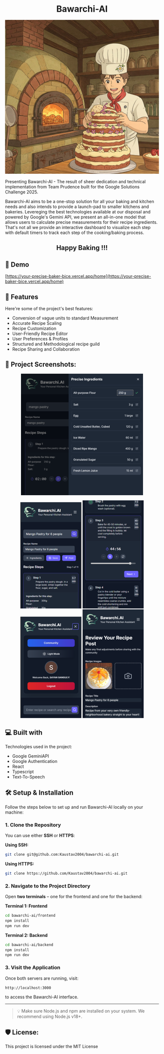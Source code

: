 <h1 align="center" id="title">Bawarchi-AI</h1>

<p align="center"><img src="https://github.com/bitWise72/your-precise-baker/blob/main/Gemini_Generated_Image_fuvd9jfuvd9jfuvd%20(1).jpg" alt="project-image"></p>


<p id="description">Presenting Bawarchi-AI - The result of sheer dedication and technical implementation from Team Prudence built for the Google Solutions Challenge 2025. 
  
  Bawarchi-AI aims to be a one-stop solution for all your baking and kitchen needs and also intends to provide a launch-pad to smaller kitchens and bakeries. Levereging the best technologies available at our disposal and powered by Google's Gemini API, we present an all-in-one model that allows users to calculate precise measurements for their recipe ingredients. That's not all we provide an interactive dashboard to visualize each step with default timers to track each step of the cooking/baking process. 
  
<h2 align="center" id="title">Happy Baking !!!</h2>

<h2>🚀 Demo</h2>

[https://your-precise-baker-bice.vercel.app/home](https://your-precise-baker-bice.vercel.app/home)

  
  
<h2>🧐 Features</h2>

Here're some of the project's best features:

*   Conversion of vague units to standard Measurement
*   Accurate Recipe Scaling
*   Recipe Customization
*   User-Friendly Recipe Editor
*   User Preferences & Profiles
*   Structured and Methodological recipe guild
*   Recipe Sharing and Collaboration

<h2>📸 Project Screenshots:</h2>

<!-- Featured single screenshot -->
<p align="center">
  <img src="https://github.com/bitWise72/your-precise-baker/blob/main/Screenshot%202025-04-06%20113020.png" alt="project-screenshot-5" width="400"/>
</p>

<!-- Row of 4 screenshots -->
<p align="center">
  <img src="https://github.com/bitWise72/your-precise-baker/blob/main/Screenshot%202025-03-23%20222726.png" alt="project-screenshot-1" width="200"/>
  <img src="https://github.com/bitWise72/your-precise-baker/blob/main/Screenshot%202025-03-23%20222918.png" alt="project-screenshot-2" width="200"/>
  <img src="https://github.com/bitWise72/your-precise-baker/blob/main/Screenshot%202025-03-23%20223027.png" alt="project-screenshot-3" width="200"/>
  <img src="https://github.com/bitWise72/your-precise-baker/blob/main/Screenshot%202025-03-23%20223308.png" alt="project-screenshot-4" width="200"/>
</p>


<h2>💻 Built with</h2>

Technologies used in the project:

*   Google GeminiAPI
*   Google Authentication
*   React
*   Typescript
*   Text-To-Speech
  
## 🛠️ Setup & Installation

Follow the steps below to set up and run Bawarchi-AI locally on your machine:

### 1. Clone the Repository

You can use either **SSH** or **HTTPS**:

**Using SSH:**
```bash
git clone git@github.com:Kaustav2004/bawarchi-ai.git
```

**Using HTTPS:**
```bash
git clone https://github.com/Kaustav2004/bawarchi-ai.git
```

### 2. Navigate to the Project Directory

Open **two terminals** – one for the frontend and one for the backend:

**Terminal 1: Frontend**
```bash
cd bawarchi-ai/frontend
npm install
npm run dev
```

**Terminal 2: Backend**
```bash
cd bawarchi-ai/backend
npm install
npm run dev
```

### 3. Visit the Application

Once both servers are running, visit:

```
http://localhost:3000
```

to access the Bawarchi-AI interface.

---

> 💡 Make sure Node.js and npm are installed on your system. We recommend using Node.js v18+.

<h2>🛡️ License:</h2>

This project is licensed under the MIT License
